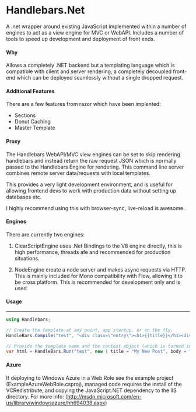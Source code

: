 Handlebars.Net
=================

A .net wrapper around existing JavaScript implemented within a number of engines to act as a view engine for MVC or WebAPI. Includes a number of tools to speed up development and deployment of front ends. 

#### Why
Allows a completely .NET backend but a templating language which is compatible with client and server rendering, a completely decoupled front-end which can be deployed seamlessly without a single dropped request.

#### Additional Features

There are a few features from razor which have been implented:

- Sections
- Donut Caching
- Master Template

#### Proxy
The Handlebars WebAPI/MVC view engines can be set to skip rendering handlebars and instead return the raw request JSON which is normally passed to the Handlebars Engine for rendering. This command line server combines remote server data/requests with local templates. 

This provides a very light development environment, and is useful for allowing frontend devs to work with production data without setting up databases etc.

I highly recommend using this with browser-sync, live-reload is awesome.

#### Engines
There are currently two engines: 

1. ClearScriptEngine uses .Net Bindings to the V8 engine directly, this is high performance, threads afe and recommended for production situations.

2. NodeEngine create a node server and makes async requests via HTTP. This is mainly included for Mono compatibility with Flow, allowing it to be cross platform. This is recommended for development only and is used.


#### Usage

-----

``` csharp
using Handlebars;

// Create the template at any point, app startup, or on the fly.
HandleBars.Compile("test", "<div class=\"entry\"><h1>{{title}}</h1><div class=\"body\">{{{body}}}</div></div>");

// Provide the template name and the context object (which is turned into json)
var html = HandleBars.Run("test", new { title = "My New Post", body = "This is my first post!" });

```

#### Azure

If deploying to Windows Azure in a Web Role see the example project (ExampleAzureWebRole.csproj), 
managed code requires the install of the VCRedistribute, and copying the JavaScript.NET dependency 
to the IIS directory. For more info: (http://msdn.microsoft.com/en-us/library/windowsazure/hh694038.aspx)
